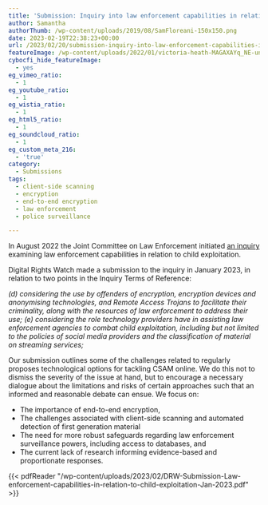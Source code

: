 ```yaml
---
title: 'Submission: Inquiry into law enforcement capabilities in relation to child exploitation'
author: Samantha
authorThumb: /wp-content/uploads/2019/08/SamFloreani-150x150.png
date: 2023-02-19T22:38:23+00:00
url: /2023/02/20/submission-inquiry-into-law-enforcement-capabilities-in-relation-to-child-exploitation/
featureImage: /wp-content/uploads/2022/01/victoria-heath-MAGAXAYq_NE-unsplash-scaled-1.jpg
cybocfi_hide_featureImage:
  - yes
eg_vimeo_ratio:
  - 1
eg_youtube_ratio:
  - 1
eg_wistia_ratio:
  - 1
eg_html5_ratio:
  - 1
eg_soundcloud_ratio:
  - 1
eg_custom_meta_216:
  - 'true'
category:
  - Submissions
tags:
  - client-side scanning
  - encryption
  - end-to-end encryption
  - law enforcement
  - police surveillance

---
```

In August 2022 the Joint Committee on Law Enforcement initiated <a href="https://www.aph.gov.au/Parliamentary_Business/Committees/Joint/Law_Enforcement/ChildExploitation47th/Terms_of_Reference" target="_blank" rel="noreferrer noopener">an inquiry</a> examining law enforcement capabilities in relation to child exploitation.

Digital Rights Watch made a submission to the inquiry in January 2023, in relation to two points in the Inquiry Terms of Reference:

_(d) considering the use by offenders of encryption, encryption devices and anonymising technologies, and Remote Access Trojans to facilitate their criminality, along with the resources of law enforcement to address their use;
(e) considering the role technology providers have in assisting law enforcement agencies to
combat child exploitation, including but not limited to the policies of social media providers
and the classification of material on streaming services;_

Our submission outlines some of the challenges related to regularly proposes technological options for tackling CSAM online. We do this not to dismiss the severity of the issue at hand, but to encourage a necessary dialogue about the limitations and risks of certain approaches such that an informed and reasonable debate can ensue. We focus on:

  * The importance of end-to-end encryption,
  * The challenges associated with client-side scanning and automated detection of first generation material
  * The need for more robust safeguards regarding law enforcement surveillance powers, including access to databases, and
  * The current lack of research informing evidence-based and proportionate responses.



{{< pdfReader "/wp-content/uploads/2023/02/DRW-Submission-Law-enforcement-capabilities-in-relation-to-child-exploitation-Jan-2023.pdf" >}}
